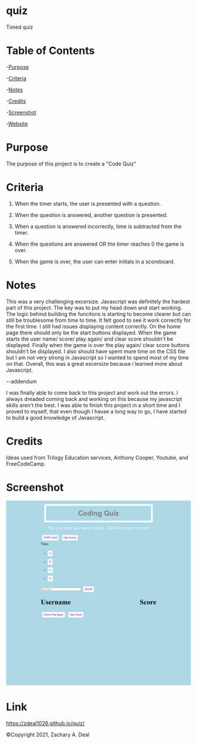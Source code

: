 # quiz

Timed quiz

# Table of Contents

-[Purpose](#Purpose)

-[Criteria](#Criteria)

-[Notes](#Notes)

-[Credits](#Credits)

-[Screenshot](#Screenshot)

-[Website](#Link)

# Purpose

The purpose of this project is to create a "Code Quiz"

# Criteria

1. When the timer starts, the user is presented with a question.

2. When the question is answered, another question is presented.

3. When a question is answered incorrectly, time is subtracted from the timer.

4. When the questions are answered OR the timer reaches 0 the game is over.

5. When the game is over, the user can enter initials in a scoreboard.

# Notes

This was a very challenging excersize. Javascript was definitely the hardest part of this project. The key was to put my head down and start working. The logic behind building the funcitons is starting to become clearer but can still be troublesome from time to time. It felt good to see it work correctly for the first time. I still had issues displaying content correctly. On the home page there should only be the start buttons displayed. When the game starts the user name/ score/ play again/ and clear score shouldn't be displayed. Finally when the game is over the play again/ clear score buttons shouldn't be displayed. I also should have spent more time on the CSS file but I am not very strong in Javascript so I wanted to spend most of my time on that. Overall, this was a great excersize because i learned more about Javascript.

--addendum

I was finally able to come back to this project and work out the errors. I always dreaded coming back and working on this because my javascript skills aren't the best. I was able to finish this project in a short time and I proved to myself, that even though I havae a long way to go, I have started to build a good knowledge of Javascript.

# Credits

Ideas used from Trilogy Education services, Anthony Cooper, Youtube, and FreeCodeCamp.

# Screenshot

<img src="assets/screen.png" alt="screenshot">

# Link

https://zdeal1026.github.io/quiz/

©Copyright 2021, Zachary A. Deal
